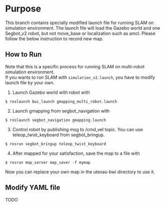 # Purpose

This branch contains specially modified launch file for running SLAM on simulation environment.
The launch file will load the Gazebo world and one Segbot_v2 robot, but not move_base or localization such as amcl.
Please follow the below instruction to record new map.

## How to Run
Note that this is a specific process for running SLAM on multi-robot simulation environment.  
If you wants to run SLAM with `simulation_v2.launch`, you have to modify launch file by your own.

1. Launch Gazebo world with robot with
```
$ roslaunch bwi_launch gmapping_multi_robot.launch
```
2. Launch gmapping from segbot_navigation with
```
$ roslaunch segbot_navigation gmapping.launch
```
3. Control robot by publishing msg to /cmd_vel topic. You can use teleop_twist_keyboard from segbot_bringup.
```
$ rosrun segbot_bringup teleop_twist_keyboard
```
4. After mapped for your satisfaction, save the map to a file with
```
$ rosrun map_server map_saver -f mymap
```
Now you can replace your own map in the utexas-bwi directory to use it.

## Modify YAML file
TODO
